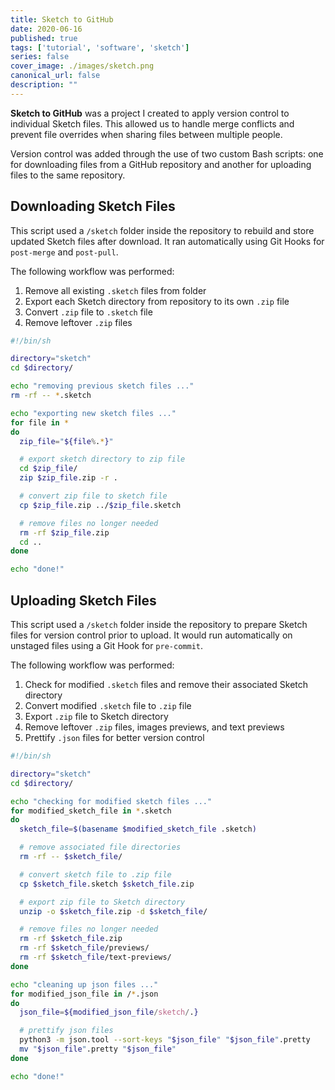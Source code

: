 ```yaml
---
title: Sketch to GitHub
date: 2020-06-16
published: true
tags: ['tutorial', 'software', 'sketch']
series: false
cover_image: ./images/sketch.png
canonical_url: false
description: ""
---
```


**Sketch to GitHub** was a project I created to apply version control to individual Sketch files. This allowed us to handle merge conflicts and prevent file overrides when sharing files between multiple people.

Version control was added through the use of two custom Bash scripts: one for downloading files from a GitHub repository and another for uploading files to the same repository.

## Downloading Sketch Files

This script used a `/sketch` folder inside the repository to rebuild and store updated Sketch files after download. It ran automatically using Git Hooks for `post-merge` and `post-pull`.

The following workflow was performed:

1. Remove all existing `.sketch` files from folder
1. Export each Sketch directory from repository to its own `.zip` file
1. Convert `.zip` file to `.sketch` file
1. Remove leftover `.zip` files

```bash
#!/bin/sh

directory="sketch"
cd $directory/

echo "removing previous sketch files ..."
rm -rf -- *.sketch

echo "exporting new sketch files ..."
for file in *
do
  zip_file="${file%.*}"

  # export sketch directory to zip file
  cd $zip_file/
  zip $zip_file.zip -r .

  # convert zip file to sketch file
  cp $zip_file.zip ../$zip_file.sketch

  # remove files no longer needed
  rm -rf $zip_file.zip
  cd ..
done

echo "done!"
```

## Uploading Sketch Files

This script used a `/sketch` folder inside the repository to prepare Sketch files for version control prior to upload. It would run automatically on unstaged files using a Git Hook for `pre-commit`.

The following workflow was performed:

1. Check for modified `.sketch` files and remove their associated Sketch directory
1. Convert modified `.sketch` file to `.zip` file
1. Export `.zip` file to Sketch directory
1. Remove leftover `.zip` files, images previews, and text previews
1. Prettify `.json` files for better version control

```bash
#!/bin/sh

directory="sketch"
cd $directory/

echo "checking for modified sketch files ..."
for modified_sketch_file in *.sketch
do
  sketch_file=$(basename $modified_sketch_file .sketch)

  # remove associated file directories
  rm -rf -- $sketch_file/

  # convert sketch file to .zip file
  cp $sketch_file.sketch $sketch_file.zip

  # export zip file to Sketch directory
  unzip -o $sketch_file.zip -d $sketch_file/

  # remove files no longer needed
  rm -rf $sketch_file.zip
  rm -rf $sketch_file/previews/
  rm -rf $sketch_file/text-previews/
done

echo "cleaning up json files ..."
for modified_json_file in /*.json
do
  json_file=${modified_json_file/sketch/.}

  # prettify json files
  python3 -m json.tool --sort-keys "$json_file" "$json_file".pretty
  mv "$json_file".pretty "$json_file"
done

echo "done!"
```
